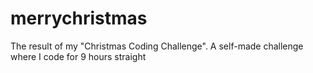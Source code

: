 merrychristmas
==============

The result of my "Christmas Coding Challenge". A self-made challenge where I code for 9 hours straight
